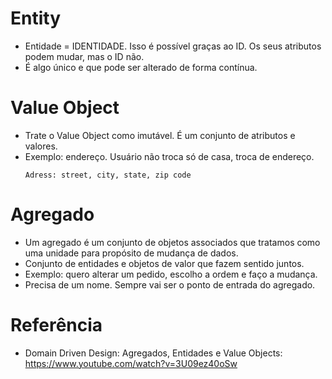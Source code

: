 # Entity

- Entidade = IDENTIDADE. Isso é possível graças ao ID. Os seus atributos podem mudar, mas o ID não.
- É algo único e que pode ser alterado de forma contínua.

# Value Object

- Trate o Value Object como imutável. É um conjunto de atributos e valores.
- Exemplo: endereço. Usuário não troca só de casa, troca de endereço.
  ```
  Adress: street, city, state, zip code
  ```

# Agregado

- Um agregado é um conjunto de objetos associados que tratamos como uma unidade para propósito de mudança de dados.
- Conjunto de entidades e objetos de valor que fazem sentido juntos.
- Exemplo: quero alterar um pedido, escolho a ordem e faço a mudança.
- Precisa de um nome. Sempre vai ser o ponto de entrada do agregado.


# Referência

- Domain Driven Design: Agregados, Entidades e Value Objects: https://www.youtube.com/watch?v=3U09ez40oSw
